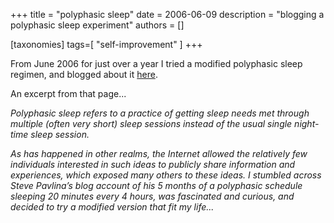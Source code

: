 +++
title = "polyphasic sleep"
date = 2006-06-09
description = "blogging a polyphasic sleep experiment"
authors = []

[taxonomies]
tags=[ "self-improvement" ]
+++

From June 2006 for just over a year I tried a modified polyphasic sleep regimen, and blogged about it [here](https://birkin.wordpress.com/polyphasic-sleep/).

An excerpt from that page...

_Polyphasic sleep refers to a practice of getting sleep needs met through multiple (often very short) sleep sessions instead of the usual single night-time sleep session._

_As has happened in other realms, the Internet allowed the relatively few individuals interested in such ideas to publicly share information and experiences, which exposed many others to these ideas. I stumbled across Steve Pavlina’s blog account of his 5 months of a polyphasic schedule sleeping 20 minutes every 4 hours, was fascinated and curious, and decided to try a modified version that fit my life..._